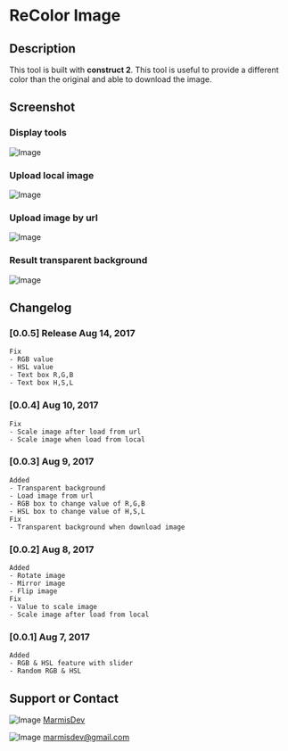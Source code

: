 # ReColor Image

## Description

This tool is built with **construct 2**.
This tool is useful to provide a different color than the original and able to download the image.


## Screenshot
### Display tools
![Image](https://goo.gl/J4qJrZ)

### Upload local image
![Image](https://goo.gl/mvdL8E)

### Upload image by url
![Image](https://goo.gl/qaNuPD)

### Result transparent background
![Image](https://goo.gl/J7dSYA)



## Changelog

### [0.0.5] **Release** Aug 14, 2017
```
Fix
- RGB value
- HSL value
- Text box R,G,B 
- Text box H,S,L
```

### [0.0.4] Aug 10, 2017
```
Fix
- Scale image after load from url
- Scale image when load from local
```

### [0.0.3] Aug 9, 2017
```
Added
- Transparent background
- Load image from url
- RGB box to change value of R,G,B 
- HSL box to change value of H,S,L
Fix
- Transparent background when download image
```

### [0.0.2] Aug 8, 2017
```
Added
- Rotate image
- Mirror image
- Flip image
Fix
- Value to scale image
- Scale image after load from local
```

### [0.0.1] Aug 7, 2017
```
Added
- RGB & HSL feature with slider
- Random RGB & HSL
```



## Support or Contact

![Image](https://p-store.net/images/facebook.png) [MarmisDev](https://www.facebook.com/MarmisDev)

![Image](http://www.builtinchicago.org/sites/all/themes/bic/res/img/invite-gmail-icon.png) marmisdev@gmail.com



